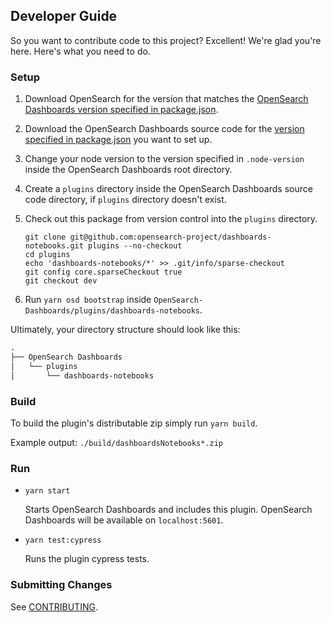 ## Developer Guide

So you want to contribute code to this project? Excellent! We're glad you're here. Here's what you need to do.

### Setup

1. Download OpenSearch for the version that matches the [OpenSearch Dashboards version specified in package.json](./package.json#L7).
1. Download the OpenSearch Dashboards source code for the [version specified in package.json](./package.json#L7) you want to set up.

1. Change your node version to the version specified in `.node-version` inside the OpenSearch Dashboards root directory.
1. Create a `plugins` directory inside the OpenSearch Dashboards source code directory, if `plugins` directory doesn't exist.
1. Check out this package from version control into the `plugins` directory.
   ```
   git clone git@github.com:opensearch-project/dashboards-notebooks.git plugins --no-checkout
   cd plugins
   echo 'dashboards-notebooks/*' >> .git/info/sparse-checkout
   git config core.sparseCheckout true
   git checkout dev
   ```
1. Run `yarn osd bootstrap` inside `OpenSearch-Dashboards/plugins/dashboards-notebooks`.

Ultimately, your directory structure should look like this:

```md
.
├── OpenSearch Dashboards
│   └── plugins
│       └── dashboards-notebooks
```

### Build

To build the plugin's distributable zip simply run `yarn build`.

Example output: `./build/dashboardsNotebooks*.zip`


### Run

- `yarn start`

  Starts OpenSearch Dashboards and includes this plugin. OpenSearch Dashboards will be available on `localhost:5601`.

- `yarn test:cypress`

  Runs the plugin cypress tests.


### Submitting Changes

See [CONTRIBUTING](CONTRIBUTING.md).
